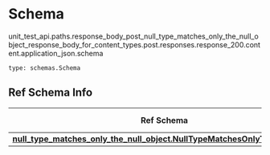 # Schema
unit_test_api.paths.response_body_post_null_type_matches_only_the_null_object_response_body_for_content_types.post.responses.response_200.content.application_json.schema
```
type: schemas.Schema
```

## Ref Schema Info
Ref Schema | Input Type | Output Type
---------- | ---------- | -----------
[**null_type_matches_only_the_null_object.NullTypeMatchesOnlyTheNullObject**](../../../../../../../../components/schema/null_type_matches_only_the_null_object.md) | None | None
